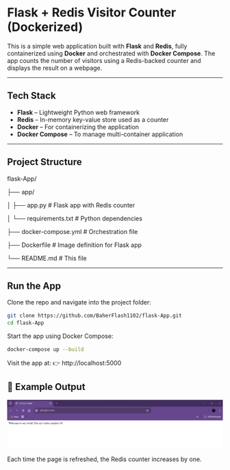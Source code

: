 # Flask + Redis Visitor Counter (Dockerized)

This is a simple web application built with **Flask** and **Redis**, fully containerized using **Docker** and orchestrated with **Docker Compose**. The app counts the number of visitors using a Redis-backed counter and displays the result on a webpage.

---

## Tech Stack

- **Flask** – Lightweight Python web framework
- **Redis** – In-memory key-value store used as a counter
- **Docker** – For containerizing the application
- **Docker Compose** – To manage multi-container application

---

## Project Structure

flask-App/

├── app/

│ ├── app.py # Flask app with Redis counter

│ └── requirements.txt # Python dependencies

├── docker-compose.yml # Orchestration file

├── Dockerfile # Image definition for Flask app

└── README.md # This file

---

## Run the App

Clone the repo and navigate into the project folder:

```bash
git clone https://github.com/BaherFlash1102/flask-App.git
cd flask-App
```
Start the app using Docker Compose:

```bash
docker-compose up --build
```
Visit the app at:
👉 http://localhost:5000

## 📸 Example Output
![App Screenshot](output.png)

Each time the page is refreshed, the Redis counter increases by one.
